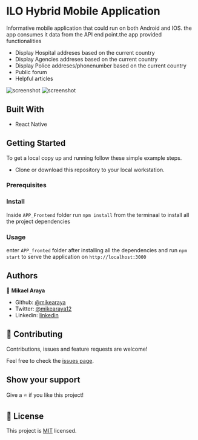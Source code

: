 # ILO Hybrid Mobile Application

Informative mobile application that could run on both Android and IOS. the app consumes it data from the API end point.the app provided functionalities
- Display Hospital addreses based on the current country
- Display Agencies addreses based on the current country
- Display Police addreses/phonenumber based on the current country
- Public forum
- Helpful articles

![screenshot](./screenshot-1.jpg)
![screenshot](./screenshot-2.jpg)

## Built With

- React Native

## Getting Started

To get a local copy up and running follow these simple example steps.

- Clone or download this repository to your local workstation.

### Prerequisites

### Install

Inside `APP_Frontend` folder run `npm install` from the terminaal to install all the project dependencies

### Usage

enter `APP_fronted` folder after installing all the dependencies and run `npm start` to serve the application on `http://localhost:3000`

## Authors

👤 **Mikael Araya**

- Github: [@mikearaya](https://github.com/mikearaya)
- Twitter: [@mikearaya12](https://twitter.com/mikearaya12)
- Linkedin: [linkedin](https://linkedin.com/in/mikael-araya)

## 🤝 Contributing

Contributions, issues and feature requests are welcome!

Feel free to check the [issues page](issues/).

## Show your support

Give a ⭐️ if you like this project!

## 📝 License

This project is [MIT](lic.url) licensed.
